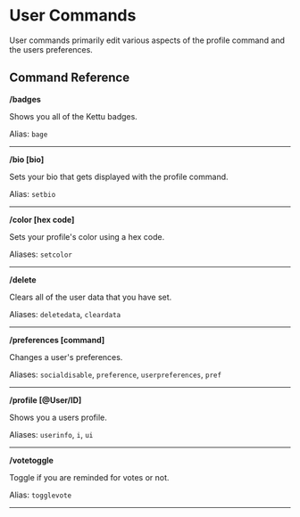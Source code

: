 # User Commands

User commands primarily edit various aspects of the profile command and the users preferences.

## Command Reference

**/badges**

Shows you all of the Kettu badges.

Alias: `bage`

---------

**/bio [bio]**

Sets your bio that gets displayed with the profile command.

Alias: `setbio`

---------

**/color [hex code]**

Sets your profile's color using a hex code.

Aliases: `setcolor`

---------

**/delete**

Clears all of the user data that you have set.

Aliases: `deletedata`, `cleardata`

---------

**/preferences [command]**

Changes a user's preferences.

Aliases: `socialdisable`, `preference`, `userpreferences`, `pref`

---------

**/profile [@User/ID]**

Shows you a users profile.

Aliases: `userinfo`, `i`, `ui`

---------

**/votetoggle**

Toggle if you are reminded for votes or not.

Alias: `togglevote`

---------
